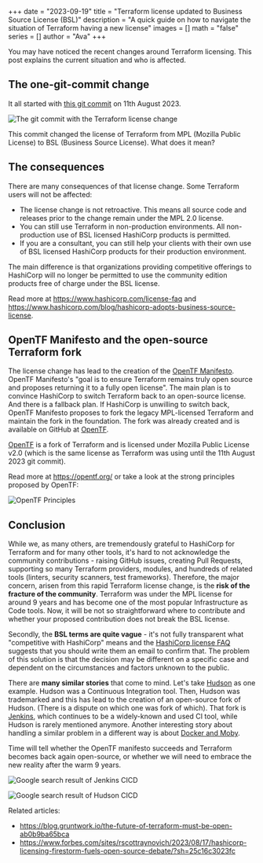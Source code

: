 +++
date = "2023-09-19"
title = "Terraform license updated to Business Source License (BSL)"
description = "A quick guide on how to navigate the situation of Terraform having a new license"
images = []
math = "false"
series = []
author = "Ava"
+++

You may have noticed the recent changes around Terraform licensing. This post explains the current situation and who is affected.

## The one-git-commit change

It all started with [this git commit](https://github.com/hashicorp/terraform/commit/b145fbcaadf0fa7d0e7040eac641d9aef2a26433) on 11th August 2023.

![The git commit with the Terraform license change](/images/2023-1-commit.png)

This commit changed the license of Terraform from MPL (Mozilla Public License) to BSL (Business Source License). What does it mean?

## The consequences

There are many consequences of that license change. Some Terraform users will not be affected:

* The license change is not retroactive. This means all source code and releases prior to the change remain under the MPL 2.0 license.
* You can still use Terraform in non-production environments. All non-production use of BSL licensed HashiCorp products is permitted.
* If you are a consultant, you can still help your clients with their own use of BSL licensed HashiCorp products for their production environment.

The main difference is that organizations providing competitive offerings to HashiCorp will no longer be permitted to use the community edition products free of charge under the BSL license.

Read more at https://www.hashicorp.com/license-faq and https://www.hashicorp.com/blog/hashicorp-adopts-business-source-license.


## OpenTF Manifesto and the open-source Terraform fork

The license change has lead to the creation of the [OpenTF Manifesto](https://opentf.org/). OpenTF Manifesto's "goal is to ensure Terraform remains truly open source and proposes returning it to a fully open license". The main plan is to convince HashiCorp to switch Terraform back to an open-source license. And there is a fallback plan. If HashiCorp is unwilling to switch back, OpenTF Manifesto proposes to fork the legacy MPL-licensed Terraform and maintain the fork in the foundation. The fork was already created and is available on GitHub at [OpenTF](https://github.com/opentffoundation/opentf).

[OpenTF](https://github.com/opentffoundation/opentf) is a fork of Terraform and is licensed under Mozilla Public License v2.0 (which is the same license as Terraform was using until the 11th August 2023 git commit).

Read more at https://opentf.org/ or take a look at the strong principles proposed by OpenTF:

![OpenTF Principles](/images/2023-1-opentf-principles.png)


## Conclusion

While we, as many others, are tremendously grateful to HashiCorp for Terraform and for many other tools, it's hard to not acknowledge the community contributions - raising GitHub issues, creating Pull Requests, supporting so many Terraform providers, modules, and hundreds of related tools (linters, security scanners, test frameworks). Therefore, the major concern, arisen from this rapid Terraform license change, is the **risk of the fracture of the community**. Terraform was under the MPL license for around 9 years and has become one of the most popular Infrastructure as Code tools. Now, it will be not so straightforward where to contribute and whether your proposed contribution does not break the BSL license.

Secondly, the **BSL terms are quite vague** - it's not fully transparent what "competitive with HashiCorp" means and the [HashiCorp license FAQ](https://www.hashicorp.com/license-fa) suggests that you should write them an email to confirm that. The problem of this solution is that the decision may be different on a specific case and dependent on the circumstances and factors unknown to the public.

There are **many similar stories** that come to mind. Let's take [Hudson](https://en.wikipedia.org/wiki/Hudson_(software)) as one example. Hudson was a Continuous Integration tool. Then, Hudson was trademarked and this has lead to the creation of an open-source fork of Hudson. (There is a dispute on which one was fork of which). That fork is [Jenkins](https://en.wikipedia.org/wiki/Jenkins_(software)), which continues to be a widely-known and used CI tool, while Hudson is rarely mentioned anymore. Another interesting story about handling a similar problem in a different way is about [Docker and Moby](https://thenewstack.io/what-is-the-moby-project/).

Time will tell whether the OpenTF manifesto succeeds and Terraform becomes back again open-source, or whether we will need to embrace the new reality after the warm 9 years.

![Google search result of Jenkins CICD](/images/2023-1-jenkins.png)

![Google search result of Hudson CICD](/images/2023-1-hudson.png)


Related articles:

* https://blog.gruntwork.io/the-future-of-terraform-must-be-open-ab0b9ba65bca
* https://www.forbes.com/sites/rscottraynovich/2023/08/17/hashicorp-licensing-firestorm-fuels-open-source-debate/?sh=25c16c3023fc
